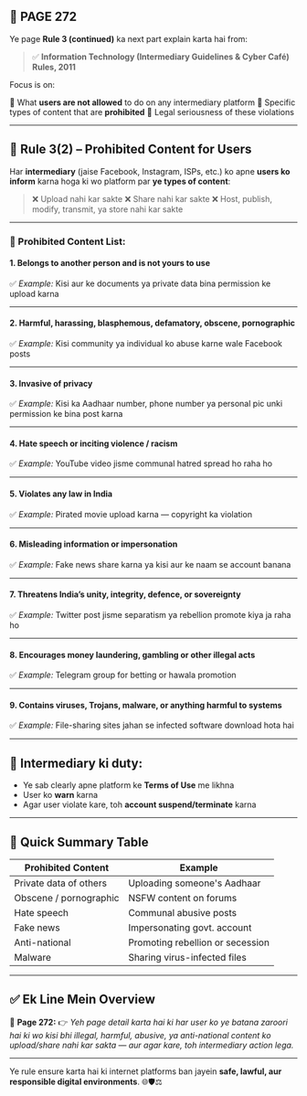 ## 📄 **PAGE 272**

Ye page **Rule 3 (continued)** ka next part explain karta hai from:

> ✅ **Information Technology (Intermediary Guidelines & Cyber Café) Rules, 2011**

Focus is on:

🔹 What **users are not allowed** to do on any intermediary platform
🔹 Specific types of content that are **prohibited**
🔹 Legal seriousness of these violations

---

## 🔹 **Rule 3(2) – Prohibited Content for Users**

Har **intermediary** (jaise Facebook, Instagram, ISPs, etc.) ko apne **users ko inform** karna hoga ki wo platform par **ye types of content**:

> ❌ Upload nahi kar sakte
> ❌ Share nahi kar sakte
> ❌ Host, publish, modify, transmit, ya store nahi kar sakte

---

### 🚫 Prohibited Content List:

#### 1. **Belongs to another person and is not yours to use**

✅ *Example:* Kisi aur ke documents ya private data bina permission ke upload karna

---

#### 2. **Harmful, harassing, blasphemous, defamatory, obscene, pornographic**

✅ *Example:* Kisi community ya individual ko abuse karne wale Facebook posts

---

#### 3. **Invasive of privacy**

✅ *Example:* Kisi ka Aadhaar number, phone number ya personal pic unki permission ke bina post karna

---

#### 4. **Hate speech or inciting violence / racism**

✅ *Example:* YouTube video jisme communal hatred spread ho raha ho

---

#### 5. **Violates any law in India**

✅ *Example:* Pirated movie upload karna — copyright ka violation

---

#### 6. **Misleading information or impersonation**

✅ *Example:* Fake news share karna ya kisi aur ke naam se account banana

---

#### 7. **Threatens India’s unity, integrity, defence, or sovereignty**

✅ *Example:* Twitter post jisme separatism ya rebellion promote kiya ja raha ho

---

#### 8. **Encourages money laundering, gambling or other illegal acts**

✅ *Example:* Telegram group for betting or hawala promotion

---

#### 9. **Contains viruses, Trojans, malware, or anything harmful to systems**

✅ *Example:* File-sharing sites jahan se infected software download hota hai

---

## 📌 Intermediary ki duty:

* Ye sab clearly apne platform ke **Terms of Use** me likhna
* User ko **warn** karna
* Agar user violate kare, toh **account suspend/terminate** karna

---

## 🧩 **Quick Summary Table**

| Prohibited Content     | Example                          |
| ---------------------- | -------------------------------- |
| Private data of others | Uploading someone's Aadhaar      |
| Obscene / pornographic | NSFW content on forums           |
| Hate speech            | Communal abusive posts           |
| Fake news              | Impersonating govt. account      |
| Anti-national          | Promoting rebellion or secession |
| Malware                | Sharing virus-infected files     |

---

## ✅ **Ek Line Mein Overview**

📌 **Page 272:**
👉 *Yeh page detail karta hai ki har user ko ye batana zaroori hai ki wo kisi bhi illegal, harmful, abusive, ya anti-national content ko upload/share nahi kar sakta — aur agar kare, toh intermediary action lega.*

---

Ye rule ensure karta hai ki internet platforms ban jayein **safe, lawful, aur responsible digital environments**. 🌐🛡️⚖️
